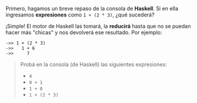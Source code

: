Primero, hagamos un breve repaso de la consola de **Haskell**. Si en ella ingresamos **expresiones** como `1 + (2 * 3)`, ¿qué sucederá? 

¡Simple! El motor de Haskell las tomará, la **reducirá** hasta que no se puedan hacer más "chicas" y nos devolverá ese resultado. Por ejemplo: 

```
->> 1 + (2 * 3)
->>   1 + 6
->>     7
```

> Probá en la consola (de Haskell) las siguientes expresiones: 
> 
> * `4`
> * `0 + 1`
> * `1 + 0`
> * `1 + (2 * 3)`
